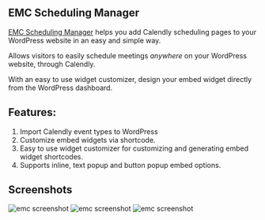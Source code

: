 ## EMC Scheduling Manager

[EMC Scheduling Manager](https://simpma.com/emc) helps you add Calendly scheduling pages to your WordPress website in an easy and simple way. 

Allows visitors to easily schedule meetings *anywhere* on your WordPress website, through Calendly.

With an easy to use widget customizer, design your embed widget directly from the WordPress dashboard.

## Features:

1. Import Calendly event types to WordPress
2. Customize embed widgets via shortcode.
3. Easy to use widget customizer for customizing and generating embed widget shortcodes.
4. Supports inline, text popup and button popup embed options.

## Screenshots

![emc screenshot](https://simpma.com/wp-content/uploads/2024/11/screenshot-4.png)
![emc screenshot](https://simpma.com/wp-content/uploads/2024/11/screenshot-8.png)
![emc screenshot](https://simpma.com/wp-content/uploads/2024/11/screenshot-6.png)
